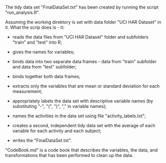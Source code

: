The tidy data set "FinalDataSet.txt" has been created by running the script "run_analysis.R".

Assuming the working direktory is set with data folder "UCI HAR Dataset" in it. What the scrip does is - it:

* reads the data files from "UCI HAR Dataset" folder and subfolders "train" and "test" into R;

* gives the names for variables;

* binds data into two separate data frames - data from "train" subfolder and data from "test" subfolder;

* binds together both data frames;

* extracts only the variables that are mean or standard deviation for each measurement;

* appropriately labels the data set with descriptive variable names (by substituting "-", "(", ")", "," in variable names);

* names the activities in the data set using file "activity_labels.txt";

* creates a second, independent tidy data set with the average of each variable for each activity and each subject;

* writes the "FinalDataSet.txt".

"CodeBook.md" is a code book that describes the variables, the data, and transformations that has been performed to clean up the data.